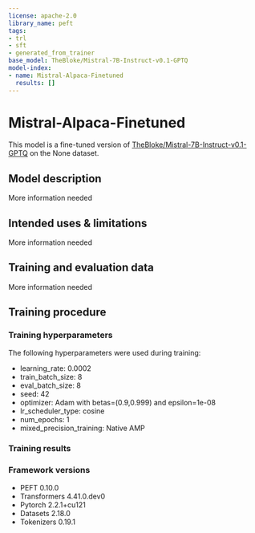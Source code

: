 ```yaml
---
license: apache-2.0
library_name: peft
tags:
- trl
- sft
- generated_from_trainer
base_model: TheBloke/Mistral-7B-Instruct-v0.1-GPTQ
model-index:
- name: Mistral-Alpaca-Finetuned
  results: []
---
```


<!-- This model card has been generated automatically according to the information the Trainer had access to. You
should probably proofread and complete it, then remove this comment. -->

# Mistral-Alpaca-Finetuned

This model is a fine-tuned version of [TheBloke/Mistral-7B-Instruct-v0.1-GPTQ](https://huggingface.co/TheBloke/Mistral-7B-Instruct-v0.1-GPTQ) on the None dataset.

## Model description

More information needed

## Intended uses & limitations

More information needed

## Training and evaluation data

More information needed

## Training procedure

### Training hyperparameters

The following hyperparameters were used during training:
- learning_rate: 0.0002
- train_batch_size: 8
- eval_batch_size: 8
- seed: 42
- optimizer: Adam with betas=(0.9,0.999) and epsilon=1e-08
- lr_scheduler_type: cosine
- num_epochs: 1
- mixed_precision_training: Native AMP

### Training results



### Framework versions

- PEFT 0.10.0
- Transformers 4.41.0.dev0
- Pytorch 2.2.1+cu121
- Datasets 2.18.0
- Tokenizers 0.19.1